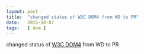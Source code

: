 ```yaml
---
layout: post
title:  "changed status of W3C DOM4 from WD to PR"
date:   2015-10-07
tags:   [ dom ]
---
```


changed status of [W3C DOM4](/spec/dom) from WD to PR

